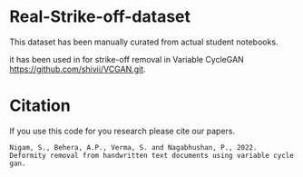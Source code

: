 # Real-Strike-off-dataset
This dataset has been manually curated from actual student notebooks.

it has been used in for strike-off removal in Variable CycleGAN https://github.com/shivii/VCGAN.git. 

# Citation
If you use this code for you research please cite our papers.
```
Nigam, S., Behera, A.P., Verma, S. and Nagabhushan, P., 2022. Deformity removal from handwritten text documents using variable cycle gan.
```
